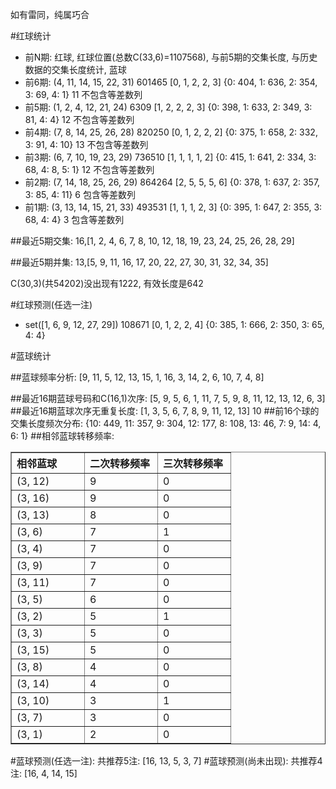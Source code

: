 <!-- 
.. title: 双色球2013031期(2013-03-19)数据分析报告
.. slug: slott-2013031-2013-03-19-report
.. date: 2013-03-20 08:00:00 UTC+08:00
.. tags: Lottery
.. link: 
.. description: 
.. type: text
-->

如有雷同，纯属巧合

<!-- TEASER_END-->

#红球统计

- 前N期: 红球, 红球位置(总数C(33,6)=1107568), 与前5期的交集长度, 与历史数据的交集长度统计, 蓝球
- 前6期: (4, 11, 14, 15, 22, 31) 601465 [0, 1, 2, 2, 3] {0: 404, 1: 636, 2: 354, 3: 69, 4: 1} 11 不包含等差数列
- 前5期: (1, 2, 4, 12, 21, 24) 6309 [1, 2, 2, 2, 3] {0: 398, 1: 633, 2: 349, 3: 81, 4: 4} 12 不包含等差数列
- 前4期: (7, 8, 14, 25, 26, 28) 820250 [0, 1, 2, 2, 2] {0: 375, 1: 658, 2: 332, 3: 91, 4: 10} 13 不包含等差数列
- 前3期: (6, 7, 10, 19, 23, 29) 736510 [1, 1, 1, 1, 2] {0: 415, 1: 641, 2: 334, 3: 68, 4: 8, 5: 1} 12 不包含等差数列
- 前2期: (7, 14, 18, 25, 26, 29) 864264 [2, 5, 5, 5, 6] {0: 378, 1: 637, 2: 357, 3: 85, 4: 11} 6 包含等差数列
- 前1期: (3, 13, 14, 15, 21, 33) 493531 [1, 1, 1, 2, 3] {0: 395, 1: 647, 2: 355, 3: 68, 4: 4} 3 包含等差数列

##最近5期交集:
16,[1, 2, 4, 6, 7, 8, 10, 12, 18, 19, 23, 24, 25, 26, 28, 29]

##最近5期并集:
13,[5, 9, 11, 16, 17, 20, 22, 27, 30, 31, 32, 34, 35]

C(30,3)(共54202)没出现有1222, 
有效长度是642

#红球预测(任选一注)

- set([1, 6, 9, 12, 27, 29]) 108671 [0, 1, 2, 2, 4] {0: 385, 1: 666, 2: 350, 3: 65, 4: 4}

#蓝球统计

##蓝球频率分析:
[9, 11, 5, 12, 13, 15, 1, 16, 3, 14, 2, 6, 10, 7, 4, 8]

##最近16期蓝球号码和C(16,1)次序:
[5, 9, 5, 6, 1, 11, 7, 5, 9, 8, 11, 12, 13, 12, 6, 3]
##最近16期蓝球次序无重复长度:
[1, 3, 5, 6, 7, 8, 9, 11, 12, 13] 10
##前16个球的交集长度频次分布:
{10: 449, 11: 357, 9: 304, 12: 177, 8: 108, 13: 46, 7: 9, 14: 4, 6: 1}
##相邻蓝球转移频率:
<table border="1" class="table table-striped dataframe">
  <thead>
    <tr style="text-align: left;">
      <th style="min-width: 100px;">相邻蓝球</th>
      <th style="min-width: 100px;">二次转移频率</th>
      <th style="min-width: 100px;">三次转移频率</th>
    </tr>
  </thead>
  <tbody>
    <tr>
      <td> (3, 12)</td>
      <td> 9</td>
      <td> 0</td>
    </tr>
    <tr>
      <td> (3, 16)</td>
      <td> 9</td>
      <td> 0</td>
    </tr>
    <tr>
      <td> (3, 13)</td>
      <td> 8</td>
      <td> 0</td>
    </tr>
    <tr>
      <td>  (3, 6)</td>
      <td> 7</td>
      <td> 1</td>
    </tr>
    <tr>
      <td>  (3, 4)</td>
      <td> 7</td>
      <td> 0</td>
    </tr>
    <tr>
      <td>  (3, 9)</td>
      <td> 7</td>
      <td> 0</td>
    </tr>
    <tr>
      <td> (3, 11)</td>
      <td> 7</td>
      <td> 0</td>
    </tr>
    <tr>
      <td>  (3, 5)</td>
      <td> 6</td>
      <td> 0</td>
    </tr>
    <tr>
      <td>  (3, 2)</td>
      <td> 5</td>
      <td> 1</td>
    </tr>
    <tr>
      <td>  (3, 3)</td>
      <td> 5</td>
      <td> 0</td>
    </tr>
    <tr>
      <td> (3, 15)</td>
      <td> 5</td>
      <td> 0</td>
    </tr>
    <tr>
      <td>  (3, 8)</td>
      <td> 4</td>
      <td> 0</td>
    </tr>
    <tr>
      <td> (3, 14)</td>
      <td> 4</td>
      <td> 0</td>
    </tr>
    <tr>
      <td> (3, 10)</td>
      <td> 3</td>
      <td> 1</td>
    </tr>
    <tr>
      <td>  (3, 7)</td>
      <td> 3</td>
      <td> 0</td>
    </tr>
    <tr>
      <td>  (3, 1)</td>
      <td> 2</td>
      <td> 0</td>
    </tr>
  </tbody>
</table>
#蓝球预测(任选一注):
共推荐5注: [16, 13, 5, 3, 7]
#蓝球预测(尚未出现):
共推荐4注: [16, 4, 14, 15]

